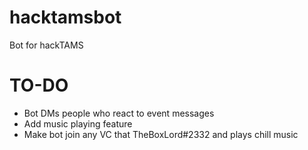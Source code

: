 # hacktamsbot
Bot for hackTAMS

# TO-DO
- Bot DMs people who react to event messages
- Add music playing feature
- Make bot join any VC that TheBoxLord#2332 and plays chill music
